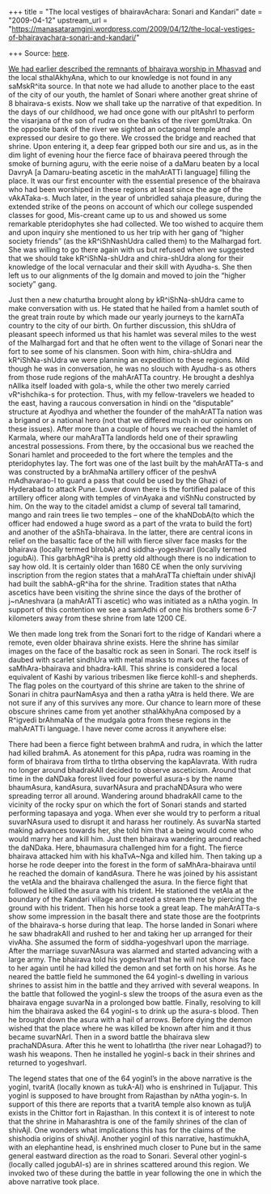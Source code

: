 +++
title = "The local vestiges of bhairavAchara: Sonari and Kandari"
date = "2009-04-12"
upstream_url = "https://manasataramgini.wordpress.com/2009/04/12/the-local-vestiges-of-bhairavachara-sonari-and-kandari/"

+++
Source: [here](https://manasataramgini.wordpress.com/2009/04/12/the-local-vestiges-of-bhairavachara-sonari-and-kandari/).

[We had earlier described the remnants of bhairava worship in Mhasvad](https://manasataramgini.wordpress.com/2008/01/26/mhasvad-the-lost-western-chalukya-s-and-the-exploits-of-kala-bhairava/) and the local sthalAkhyAna, which to our knowledge is not found in any saMskR^ita source. In that note we had allude to another place to the east of the city of our youth, the hamlet of Sonari where another great shrine of 8 bhairava-s exists. Now we shall take up the narrative of that expedition. In the days of our childhood, we had once gone with our pItAshrI to perform the visarjana of the son of rudra on the banks of the river gomUtraka. On the opposite bank of the river we sighted an octagonal temple and expressed our desire to go there. We crossed the bridge and reached that shrine. Upon entering it, a deep fear gripped both our sire and us, as in the dim light of evening hour the fierce face of bhairava peered through the smoke of burning aguru, with the eerie noise of a daMaru beaten by a local DavryA \[a Damaru-beating ascetic in the mahArATTi language\] filling the place. It was our first encounter with the essential presence of the bhairava who had been worshiped in these regions at least since the age of the vAkATaka-s. Much later, in the year of unbridled sahaja pleasure, during the extended strike of the peons on account of which our college suspended classes for good, Mis-creant came up to us and showed us some remarkable pteridophytes she had collected. We too wished to acquire them and upon inquiry she mentioned to us her trip with her gang of “higher society friends” (as the kR^iShNashUdra called them) to the Malhargad fort. She was willing to go there again with us but refused when we suggested that we should take kR^iShNa-shUdra and chira-shUdra along for their knowledge of the local vernacular and their skill with Ayudha-s. She then left us to our alignments of the Ig domain and moved to join the “higher society” gang.

Just then a new chaturtha brought along by kR^iShNa-shUdra came to make conversation with us. He stated that he hailed from a hamlet south of the great train route by which made our yearly journeys to the karnATa country to the city of our birth. On further discussion, this shUdra of pleasant speech informed us that his hamlet was several miles to the west of the Malhargad fort and that he often went to the village of Sonari near the fort to see some of his clansmen. Soon with him, chira-shUdra and kR^iShNa-shUdra we were planning an expedition to these regions. Mild though he was in conversation, he was no slouch with Ayudha-s as others from those rude regions of the mahArATTa country. He brought a deshIya nAlIka itself loaded with gola-s, while the other two merely carried vR^ishchika-s for protection. Thus, with my fellow-travelers we headed to the east, having a raucous conversation in hindi on the “disputable” structure at Ayodhya and whether the founder of the mahArATTa nation was a brigand or a national hero (not that we differed much in our opinions on these issues). After more than a couple of hours we reached the hamlet of Karmala, where our mahAraTTa landlords held one of their sprawling ancestral possessions. From there, by the occasional bus we reached the Sonari hamlet and proceeded to the fort where the temples and the pteridophytes lay. The fort was one of the last built by the mahArATTa-s and was constructed by a brAhmaNa artillery officer of the peshvA mAdhavarao-I to guard a pass that could be used by the Ghazi of Hyderabad to attack Pune. Lower down there is the fortified palace of this artillery officer along with temples of vinAyaka and viShNu constructed by him. On the way to the citadel amidst a clump of several tall tamarind, mango and rain trees lie two temples – one of the khaNDobA(to which the officer had endowed a huge sword as a part of the vrata to build the fort) and another of the aShTa-bhairava. In the latter, there are central icons in relief on the basaltic face of the hill with fierce silver face masks for the bhairava (locally termed bIrobA) and siddha-yogeshvarI (locally termed jogubAi). This garbhAgR^iha is pretty old although there is no indication to say how old. It is certainly older than 1680 CE when the only surviving inscription from the region states that a mahAraTTa chieftain under shivAjI had built the sabhA-gR^iha for the shrine. Tradition states that nAtha ascetics have been visiting the shrine since the days of the brother of j\~nAneshvara (a mahArATTi ascetic) who was initiated as a nAtha yogin. In support of this contention we see a samAdhi of one his brothers some 6-7 kilometers away from these shrine from late 1200 CE.

We then made long trek from the Sonari fort to the ridge of Kandari where a remote, even older bhairava shrine exists. Here the shrine has similar images on the face of the basaltic rock as seen in Sonari. The rock itself is daubed with scarlet sindhUra with metal masks to mark out the faces of saMhAra-bhairava and bhadra-kAlI. This shrine is considered a local equivalent of Kashi by various tribesmen like fierce kohlI-s and shepherds. The flag poles on the courtyard of this shrine are taken to the shrine of Sonari in chitra paurNamAsya and then a ratha yAtra is held there. We are not sure if any of this survives any more. Our chance to learn more of these obscure shrines came from yet another sthalAkhyAna composed by a R^igvedi brAhmaNa of the mudgala gotra from these regions in the mahArATTi language. I have never come across it anywhere else:

There had been a fierce fight between brahmA and rudra, in which the latter had killed brahmA. As atonement for this pApa, rudra was roaming in the form of bhairava from tIrtha to tIrtha observing the kapAlavrata. With rudra no longer around bhadrakAlI decided to observe asceticism. Around that time in the daNDaka forest lived four powerful asura-s by the name bhaumAsura, kandAsura, suvarNAsura and prachaNDAsura who were spreading terror all around. Wandering around bhadrakAlI came to the vicinity of the rocky spur on which the fort of Sonari stands and started performing tapasaya and yoga. When ever she would try to perform a ritual suvarNAsura used to disrupt it and harass her routinely. As suvarNa started making advances towards her, she told him that a being would come who would marry her and kill him. Just then bhairava wandering around reached the daNDaka. Here, bhaumasura challenged him for a fight. The fierce bhairava attacked him with his khaTvA\~Nga and killed him. Then taking up a horse he rode deeper into the forest in the form of saMhAra-bhairava until he reached the domain of kandAsura. There he was joined by his assistant the vetAla and the bhairava challenged the asura. In the fierce fight that followed he killed the asura with his trident. He stationed the vetAla at the boundary of the Kandari village and created a stream there by piercing the ground with his trident. Then his horse took a great leap. The mahArATTa-s show some impression in the basalt there and state those are the footprints of the bhairava-s horse during that leap. The horse landed in Sonari where he saw bhadrakAlI and rushed to her and taking her up arranged for their vivAha. She assumed the form of siddha-yogeshvarI upon the marriage. After the marriage suvarNAsura was alarmed and started advancing with a large army. The bhairava told his yogeshvarI that he will not show his face to her again until he had killed the demon and set forth on his horse. As he neared the battle field he summoned the 64 yoginI-s dwelling in various shrines to assist him in the battle and they arrived with several weapons. In the battle that followed the yoginI-s slew the troops of the asura even as the bhairava engage suvarNa in a prolonged bow battle. Finally, resolving to kill him the bhairava asked the 64 yoginI-s to drink up the asura-s blood. Then he brought down the asura with a hail of arrows. Before dying the demon wished that the place where he was killed be known after him and it thus became suvarNArI. Then in a sword battle the bhairava slew prachaNDAsura. After this he went to lohatIrtha (the river near Lohagad?) to wash his weapons. Then he installed he yoginI-s back in their shrines and returned to yogeshvarI.

The legend states that one of the 64 yoginI’s in the above narrative is the yoginI, tvaritA (locally known as tukA-AI) who is enshrined in Tuljapur. This yoginI is supposed to have brought from Rajasthan by nAtha yogin-s. In support of this there are reports that a tvaritA temple also known as tuljA exists in the Chittor fort in Rajasthan. In this context it is of interest to note that the shrine in Maharashtra is one of the family shrines of the clan of shivAjI. One wonders what implications this has for the claims of the shishodia origins of shivAjI. Another yoginI of this narrative, hastimukhA, with an elephantine head, is enshrined much closer to Pune but in the same general eastward direction as the road to Sonari. Several other yoginI-s
(locally called jogubAI-s) are in shrines scattered around this region.
We invoked two of these during the battle in year following the one in which the above narrative took place.

